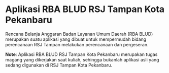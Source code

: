 # Aplikasi RBA BLUD RSJ Tampan Kota Pekanbaru

Rencana Belanja Anggaran Badan Layanan Umum Daerah (RBA BLUD) merupakan suatu aplikasi yang
dibuat untuk mempermudah bidang perencanaan RSJ Tampan melakukan perencanaan dan pergeseran.

**Note**: Aplikasi RBA BLUD RSJ Tampan Kota Pekanbaru merupakan tugas magang yang dikerjakan saat kuliah, sehingga bukanlah
aplikasi asli yang sedang digunakan di RSJ Tampan Kota Pekanbaru.
